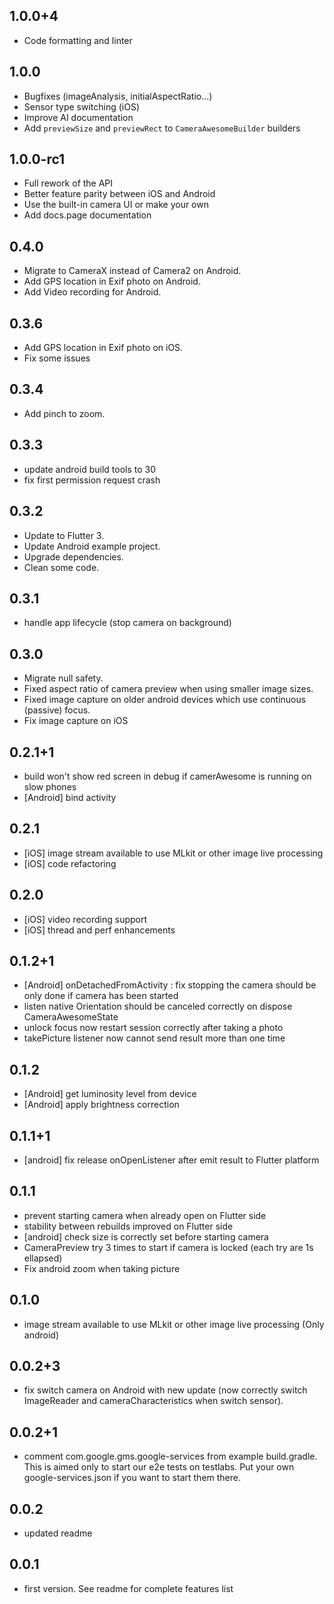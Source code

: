 ## 1.0.0+4

- Code formatting and linter

## 1.0.0

- Bugfixes (imageAnalysis, initialAspectRatio...)
- Sensor type switching (iOS)
- Improve AI documentation
- Add `previewSize` and `previewRect` to `CameraAwesomeBuilder` builders

## 1.0.0-rc1

- Full rework of the API
- Better feature parity between iOS and Android
- Use the built-in camera UI or make your own
- Add docs.page documentation

## 0.4.0

- Migrate to CameraX instead of Camera2 on Android.
- Add GPS location in Exif photo on Android.
- Add Video recording for Android.

## 0.3.6
- Add GPS location in Exif photo on iOS.
- Fix some issues
## 0.3.4
- Add pinch to zoom.
## 0.3.3
- update android build tools to 30
- fix first permission request crash
## 0.3.2
- Update to Flutter 3.
- Update Android example project.
- Upgrade dependencies.
- Clean some code.
## 0.3.1
- handle app lifecycle (stop camera on background)
## 0.3.0
- Migrate null safety.
- Fixed aspect ratio of camera preview when using smaller image sizes.
- Fixed image capture on older android devices which use continuous (passive) focus.
- Fix image capture on iOS
## 0.2.1+1
- build won't show red screen in debug if camerAwesome is running on slow phones
- [Android] bind activity 
## 0.2.1
- [iOS] image stream available to use MLkit or other image live processing
- [iOS] code refactoring
## 0.2.0
- [iOS] video recording support
- [iOS] thread and perf enhancements
## 0.1.2+1
- [Android] onDetachedFromActivity : fix stopping the camera should be only done if camera has been started
- listen native Orientation should be canceled correctly on dispose CameraAwesomeState
- unlock focus now restart session correctly after taking a photo
- takePicture listener now cannot send result more than one time
## 0.1.2
- [Android] get luminosity level from device
- [Android] apply brightness correction
## 0.1.1+1
- [android] fix release onOpenListener after emit result to Flutter platform
## 0.1.1
- prevent starting camera when already open on Flutter side
- stability between rebuilds improved on Flutter side
- [android] check size is correctly set before starting camera
- CameraPreview try 3 times to start if camera is locked (each try are 1s ellapsed)
- Fix android zoom when taking picture
## 0.1.0
- image stream available to use MLkit or other image live processing (Only android)
## 0.0.2+3
- fix switch camera on Android with new update (now correctly switch ImageReader and cameraCharacteristics when switch sensor).
## 0.0.2+1
- comment com.google.gms.google-services from example build.gradle.
  This is aimed only to start our e2e tests on testlabs. Put your own google-services.json if you want to start them there.
## 0.0.2
- updated readme
## 0.0.1
- first version. See readme for complete features list
